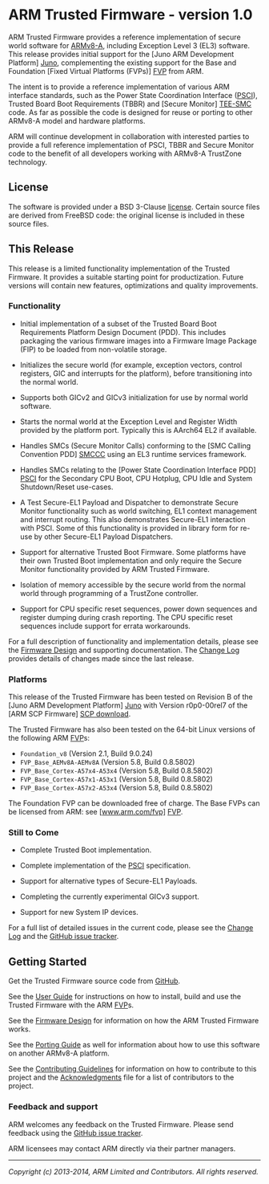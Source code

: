 ARM Trusted Firmware - version 1.0
==================================

ARM Trusted Firmware provides a reference implementation of secure world
software for [ARMv8-A], including Exception Level 3 (EL3) software. This
release provides initial support for the [Juno ARM Development Platform] [Juno],
complementing the existing support for the Base and Foundation
[Fixed Virtual Platforms (FVPs)] [FVP] from ARM.

The intent is to provide a reference implementation of various ARM interface
standards, such as the Power State Coordination Interface ([PSCI]), Trusted
Board Boot Requirements (TBBR) and [Secure Monitor] [TEE-SMC] code. As far as
possible the code is designed for reuse or porting to other ARMv8-A model and
hardware platforms.

ARM will continue development in collaboration with interested parties to
provide a full reference implementation of PSCI, TBBR and Secure Monitor code
to the benefit of all developers working with ARMv8-A TrustZone technology.


License
-------

The software is provided under a BSD 3-Clause [license]. Certain source files
are derived from FreeBSD code: the original license is included in these
source files.


This Release
------------

This release is a limited functionality implementation of the Trusted Firmware.
It provides a suitable starting point for productization. Future versions will
contain new features, optimizations and quality improvements.

### Functionality

*   Initial implementation of a subset of the Trusted Board Boot Requirements
    Platform Design Document (PDD). This includes packaging the various firmware
    images into a Firmware Image Package (FIP) to be loaded from non-volatile
    storage.

*   Initializes the secure world (for example, exception vectors, control
    registers, GIC and interrupts for the platform), before transitioning into
    the normal world.

*   Supports both GICv2 and GICv3 initialization for use by normal world
    software.

*   Starts the normal world at the Exception Level and Register Width provided
    by the platform port. Typically this is AArch64 EL2 if available.

*   Handles SMCs (Secure Monitor Calls) conforming to the [SMC Calling
    Convention PDD] [SMCCC] using an EL3 runtime services framework.

*   Handles SMCs relating to the [Power State Coordination Interface PDD] [PSCI]
    for the Secondary CPU Boot, CPU Hotplug, CPU Idle and System Shutdown/Reset
    use-cases.

*   A Test Secure-EL1 Payload and Dispatcher to demonstrate Secure Monitor
    functionality such as world switching, EL1 context management and interrupt
    routing. This also demonstrates Secure-EL1 interaction with PSCI. Some of
    this functionality is provided in library form for re-use by other
    Secure-EL1 Payload Dispatchers.

*   Support for alternative Trusted Boot Firmware. Some platforms have their own
    Trusted Boot implementation and only require the Secure Monitor
    functionality provided by ARM Trusted Firmware.

*   Isolation of memory accessible by the secure world from the normal world
    through programming of a TrustZone controller.

*   Support for CPU specific reset sequences, power down sequences and register
    dumping during crash reporting. The CPU specific reset sequences include
    support for errata workarounds.

For a full description of functionality and implementation details, please
see the [Firmware Design] and supporting documentation. The [Change Log]
provides details of changes made since the last release.

### Platforms

This release of the Trusted Firmware has been tested on Revision B of the
[Juno ARM Development Platform] [Juno] with Version r0p0-00rel7 of the
[ARM SCP Firmware] [SCP download].

The Trusted Firmware has also been tested on the 64-bit Linux versions of the
following ARM [FVP]s:

*   `Foundation_v8` (Version 2.1, Build 9.0.24)
*   `FVP_Base_AEMv8A-AEMv8A` (Version 5.8, Build 0.8.5802)
*   `FVP_Base_Cortex-A57x4-A53x4` (Version 5.8, Build 0.8.5802)
*   `FVP_Base_Cortex-A57x1-A53x1` (Version 5.8, Build 0.8.5802)
*   `FVP_Base_Cortex-A57x2-A53x4` (Version 5.8, Build 0.8.5802)

The Foundation FVP can be downloaded free of charge. The Base FVPs can be
licensed from ARM: see [www.arm.com/fvp] [FVP].

### Still to Come

*   Complete Trusted Boot implementation.

*   Complete implementation of the [PSCI] specification.

*   Support for alternative types of Secure-EL1 Payloads.

*   Completing the currently experimental GICv3 support.

*   Support for new System IP devices.

For a full list of detailed issues in the current code, please see the [Change
Log] and the [GitHub issue tracker].


Getting Started
---------------

Get the Trusted Firmware source code from
[GitHub](https://www.github.com/ARM-software/arm-trusted-firmware).

See the [User Guide] for instructions on how to install, build and use
the Trusted Firmware with the ARM [FVP]s.

See the [Firmware Design] for information on how the ARM Trusted Firmware works.

See the [Porting Guide] as well for information about how to use this
software on another ARMv8-A platform.

See the [Contributing Guidelines] for information on how to contribute to this
project and the [Acknowledgments] file for a list of contributors to the
project.

### Feedback and support

ARM welcomes any feedback on the Trusted Firmware. Please send feedback using
the [GitHub issue tracker].

ARM licensees may contact ARM directly via their partner managers.


- - - - - - - - - - - - - - - - - - - - - - - - - -

_Copyright (c) 2013-2014, ARM Limited and Contributors. All rights reserved._


[License]:                  ./license.md "BSD license for ARM Trusted Firmware"
[Contributing Guidelines]:  ./contributing.md "Guidelines for contributors"
[Acknowledgments]:          ./acknowledgements.md "Contributor acknowledgments"
[Change Log]:               ./docs/change-log.md
[User Guide]:               ./docs/user-guide.md
[Firmware Design]:          ./docs/firmware-design.md
[Porting Guide]:            ./docs/porting-guide.md

[ARMv8-A]:               http://www.arm.com/products/processors/armv8-architecture.php "ARMv8-A Architecture"
[FVP]:                   http://www.arm.com/fvp "ARM's Fixed Virtual Platforms"
[Juno]:                  http://www.arm.com/products/tools/development-boards/versatile-express/juno-arm-development-platform.php "Juno ARM Development Platform"
[SCP download]:          https://silver.arm.com/download/download.tm?pv=1764630
[PSCI]:                  http://infocenter.arm.com/help/topic/com.arm.doc.den0022b/index.html "Power State Coordination Interface PDD (ARM DEN 0022B.b)"
[SMCCC]:                 http://infocenter.arm.com/help/topic/com.arm.doc.den0028a/index.html "SMC Calling Convention PDD (ARM DEN 0028A)"
[TEE-SMC]:               http://www.arm.com/products/processors/technologies/trustzone/tee-smc.php "Secure Monitor and TEEs"
[GitHub issue tracker]:  https://github.com/ARM-software/tf-issues/issues
